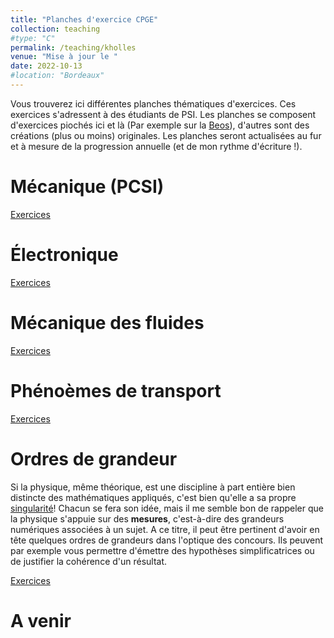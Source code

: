 ```yaml
---
title: "Planches d'exercice CPGE"
collection: teaching
#type: "C"
permalink: /teaching/kholles
venue: "Mise à jour le "
date: 2022-10-13
#location: "Bordeaux"
---
```


Vous trouverez ici différentes planches thématiques d'exercices. Ces exercices s'adressent à des étudiants de PSI. 
Les planches se composent d'exercices piochés ici et là (Par exemple sur la [Beos](https://beos.prepas.org/)), 
d'autres sont des créations (plus ou moins) originales. Les planches seront actualisées au fur et à mesure de la progression annuelle (et de mon rythme d'écriture !).

Mécanique (PCSI)
======
[Exercices](http://ludovic-brivady.github.io/files/planche_meca.pdf)

Électronique
======
[Exercices](http://ludovic-brivady.github.io/files/planche_elec.pdf)

Mécanique des fluides
======
[Exercices](http://ludovic-brivady.github.io/files/planche_mf.pdf)

Phénoèmes de transport
======
[Exercices](http://ludovic-brivady.github.io/files/planche_transport.pdf)

Ordres de grandeur
======
Si la physique, même théorique, est une discipline à part entière bien distincte des mathématiques appliqués, 
c'est bien qu'elle a sa propre [singularité](https://fr.wikipedia.org/wiki/Singularit%C3%A9_gravitationnelle)! Chacun se fera son idée,
mais il me semble bon de rappeler que la physique s'appuie sur des **mesures**, c'est-à-dire des grandeurs numériques associées à un sujet. A ce titre,
il peut être pertinent d'avoir en tête quelques ordres de grandeurs dans l'optique des concours. Ils peuvent par exemple vous permettre d'émettre des hypothèses 
simplificatrices ou de justifier la cohérence d'un résultat.

[Exercices](http://ludovic-brivady.github.io/files/planche_odg.pdf)

A venir
======

